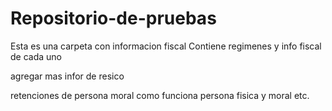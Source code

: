 # Repositorio-de-pruebas


Esta es una carpeta con informacion fiscal
Contiene regimenes y info fiscal de cada uno




agregar mas infor de resico


retenciones de persona moral
como funciona persona fisica y moral
etc. 